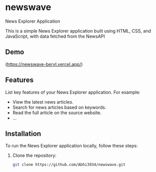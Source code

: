 # newswave
News Explorer Application


This is a simple News Explorer application built using HTML, CSS, and JavaScript, with data fetched from the NewsAPI

## Demo

(https://newswave-beryl.vercel.app/)

## Features

List key features of your News Explorer application. For example:
- View the latest news articles.
- Search for news articles based on keywords.
- Read the full article on the source website.
- ...

## Installation

To run the News Explorer application locally, follow these steps:

1. Clone the repository:
   ```bash
   git clone https://github.com/Abhi3934/newswave.git
